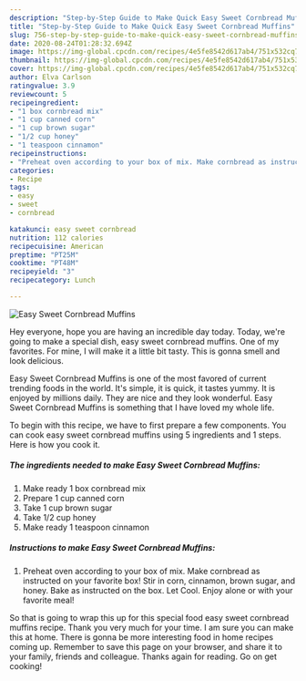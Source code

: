 ```yaml
---
description: "Step-by-Step Guide to Make Quick Easy Sweet Cornbread Muffins"
title: "Step-by-Step Guide to Make Quick Easy Sweet Cornbread Muffins"
slug: 756-step-by-step-guide-to-make-quick-easy-sweet-cornbread-muffins
date: 2020-08-24T01:28:32.694Z
image: https://img-global.cpcdn.com/recipes/4e5fe8542d617ab4/751x532cq70/easy-sweet-cornbread-muffins-recipe-main-photo.jpg
thumbnail: https://img-global.cpcdn.com/recipes/4e5fe8542d617ab4/751x532cq70/easy-sweet-cornbread-muffins-recipe-main-photo.jpg
cover: https://img-global.cpcdn.com/recipes/4e5fe8542d617ab4/751x532cq70/easy-sweet-cornbread-muffins-recipe-main-photo.jpg
author: Elva Carlson
ratingvalue: 3.9
reviewcount: 5
recipeingredient:
- "1 box cornbread mix"
- "1 cup canned corn"
- "1 cup brown sugar"
- "1/2 cup honey"
- "1 teaspoon cinnamon"
recipeinstructions:
- "Preheat oven according to your box of mix. Make cornbread as instructed on your favorite box! Stir in corn, cinnamon, brown sugar, and honey. Bake as instructed on the box. Let Cool. Enjoy alone or with your favorite meal!"
categories:
- Recipe
tags:
- easy
- sweet
- cornbread

katakunci: easy sweet cornbread 
nutrition: 112 calories
recipecuisine: American
preptime: "PT25M"
cooktime: "PT48M"
recipeyield: "3"
recipecategory: Lunch

---
```



![Easy Sweet Cornbread Muffins](https://img-global.cpcdn.com/recipes/4e5fe8542d617ab4/751x532cq70/easy-sweet-cornbread-muffins-recipe-main-photo.jpg)

Hey everyone, hope you are having an incredible day today. Today, we're going to make a special dish, easy sweet cornbread muffins. One of my favorites. For mine, I will make it a little bit tasty. This is gonna smell and look delicious.

Easy Sweet Cornbread Muffins is one of the most favored of current trending foods in the world. It's simple, it is quick, it tastes yummy. It is enjoyed by millions daily. They are nice and they look wonderful. Easy Sweet Cornbread Muffins is something that I have loved my whole life.




To begin with this recipe, we have to first prepare a few components. You can cook easy sweet cornbread muffins using 5 ingredients and 1 steps. Here is how you cook it.

<!--inarticleads1-->

##### The ingredients needed to make Easy Sweet Cornbread Muffins:

1. Make ready 1 box cornbread mix
1. Prepare 1 cup canned corn
1. Take 1 cup brown sugar
1. Take 1/2 cup honey
1. Make ready 1 teaspoon cinnamon




<!--inarticleads2-->

##### Instructions to make Easy Sweet Cornbread Muffins:

1. Preheat oven according to your box of mix. Make cornbread as instructed on your favorite box! Stir in corn, cinnamon, brown sugar, and honey. Bake as instructed on the box. Let Cool. Enjoy alone or with your favorite meal!




So that is going to wrap this up for this special food easy sweet cornbread muffins recipe. Thank you very much for your time. I am sure you can make this at home. There is gonna be more interesting food in home recipes coming up. Remember to save this page on your browser, and share it to your family, friends and colleague. Thanks again for reading. Go on get cooking!
